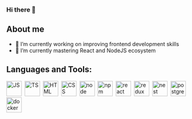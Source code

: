 ### Hi there 👋

## About me

- 🔭 I’m currently working on improving frontend development skills
- 🌱 I’m currently mastering React and NodeJS ecosystem


## Languages and Tools:
<img src="https://cdn.jsdelivr.net/gh/devicons/devicon/icons/javascript/javascript-original.svg" width="40" height="40" title="JS">&nbsp;
<img src="https://cdn.jsdelivr.net/gh/devicons/devicon/icons/typescript/typescript-original.svg" width="40" height="40" title="TS">&nbsp;
<img src="https://cdn.jsdelivr.net/gh/devicons/devicon/icons/html5/html5-original.svg" width="40" height="40" title="HTML">&nbsp;
<img src="https://cdn.jsdelivr.net/gh/devicons/devicon/icons/css3/css3-original.svg" width="40" height="40" title="CSS">&nbsp;
<img src="https://cdn.jsdelivr.net/gh/devicons/devicon/icons/nodejs/nodejs-original.svg" width="40" height="40" title="node">&nbsp;
<img src="https://cdn.jsdelivr.net/gh/devicons/devicon/icons/npm/npm-original-wordmark.svg" width="40" height="40" title="npm">&nbsp;
<img src="https://cdn.jsdelivr.net/gh/devicons/devicon/icons/react/react-original.svg" width="40" height="40" title="react">&nbsp;
<img src="https://cdn.jsdelivr.net/gh/devicons/devicon/icons/redux/redux-original.svg" width="40" height="40" title="redux">&nbsp;
<img src="https://cdn.jsdelivr.net/gh/devicons/devicon/icons/nestjs/nestjs-plain.svg" width="40" height="40" title="nest">&nbsp;
<img src="https://cdn.jsdelivr.net/gh/devicons/devicon/icons/postgresql/postgresql-original.svg" width="40" height="40" title="postgres">&nbsp;
<img src="https://cdn.jsdelivr.net/gh/devicons/devicon/icons/docker/docker-original.svg" width="40" height="40" title="docker">&nbsp;
          
          

          
                       
                    
        
          

